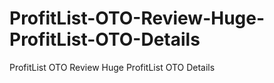# ProfitList-OTO-Review-Huge-ProfitList-OTO-Details
ProfitList OTO Review Huge ProfitList OTO Details

